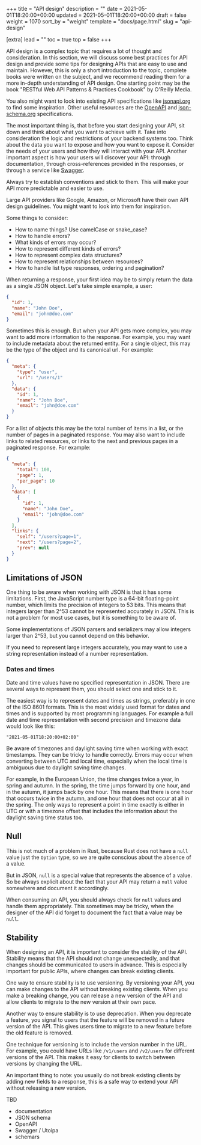 +++
title = "API design"
description = ""
date = 2021-05-01T18:20:00+00:00
updated = 2021-05-01T18:20:00+00:00
draft = false
weight = 1070
sort_by = "weight"
template = "docs/page.html"
slug = "api-design"

[extra]
lead = ""
toc = true
top = false
+++

API design is a complex topic that requires a lot of thought and consideration. 
In this section, we will discuss some best practices for API design and 
provide some tips for designing APIs that are easy to use and maintain.
However, this is only a short introduction to the topic, complete books
were written on the subject, and we recommend reading them for a more in-depth
understanding of API design. One starting point may be the book
"RESTful Web API Patterns & Practices Cookbook" by O'Reilly Media.

You also might want to look into existing API specifications like 
[jsonapi.org](https://jsonapi.org/)
to find some inspiration. Other useful resources are the
[OpenAPI](https://www.openapis.org/) and 
[json-schema.org](https://json-schema.org/) specifications.

The most important thing is, that before you start designing your API,
sit down and think about what you want to achieve with it. Take into
consideration the logic and restrictions of your backend systems too.
Think about the data you want to expose and how you want to expose it.
Consider the needs of your users and how they will interact with your API.
Another important aspect is how your users will discover your API:
through documentation, through cross-references provided in the responses,
or through a service like [Swagger](https://swagger.io/).

Always try to establish conventions and stick to them. This will make
your API more predictable and easier to use.

Large API providers like Google, Amazon, or Microsoft have their own
API design guidelines. You might want to look into them for inspiration.

Some things to consider:

- How to name things? Use camelCase or snake_case?
- How to handle errors?
- What kinds of errors may occur?
- How to represent different kinds of errors?
- How to represent complex data structures?
- How to represent relationships between resources?
- How to handle list type responses, ordering and pagination?

When returning a response, your first idea may be to simply return the
data as a single JSON object. Let's take simple example, a user:

```json
{
  "id": 1,
  "name": "John Doe",
  "email": "john@doe.com"
}
```

Sometimes this is enough. But when your API gets more complex, you may want to
add more information to the response. For example, you may want to
include metadata about the returned entity. For a single object, this may
be the type of the object and its canonical url. For example:

```json
{
  "meta": {
    "type": "user",
    "url": "/users/1"
  },
  "data": {
    "id": 1,
    "name": "John Doe",
    "email": "john@doe.com"
  }
}
```

For a list of objects this may be the 
total number of items in a list, or the number of pages in a paginated 
response. You may also want to include links to related resources, or links 
to the next and previous pages in a paginated response. For example:

```json
{
  "meta": {
    "total": 100,
    "page": 1,
    "per_page": 10
  },
  "data": [
    {
      "id": 1,
      "name": "John Doe",
      "email": "john@doe.com"
    }
  ],
  "links": {
    "self": "/users?page=1",
    "next": "/users?page=2",
    "prev": null
  }
}
```

## Limitations of JSON

One thing to be aware when working with JSON is that it has some limitations.
First, the JavaScript number type is a 64-bit floating-point number, which
limits the precision of integers to 53 bits. This means that integers larger
than 2^53 cannot be represented accurately in JSON. This is not a problem
for most use cases, but it is something to be aware of.

Some implementations of JSON parsers and serializers may allow integers 
larger than 2^53, but you cannot depend on this behavior.

If you need to represent large integers accurately, you may want to use
a string representation instead of a number representation.

### Dates and times

Date and time values have no specified representation in JSON.
There are several ways to represent them, you should select one and
stick to it.

The easiest way is to represent dates and times as strings, preferably
in one of the ISO 8601 formats. This is the most widely used format
for dates and times and is supported by most programming languages.
For example a full date and time representation with second precision 
and timezone data would look like this:

`"2021-05-01T18:20:00+02:00"`

Be aware of timezones and daylight saving time when working with exact
timestamps. They can be tricky to handle correctly. Errors may occur when 
converting between UTC and local time, especially when the local time
is ambiguous due to daylight saving time changes.
            
For example, in the European Union, the time changes twice a year,
in spring and autumn. In the spring, the time jumps forward by one hour,
and in the autumn, it jumps back by one hour. This means that there is
one hour that occurs twice in the autumn, and one hour that does not
occur at all in the spring. The only ways to represent a point in time
exactly is either in UTC or with a timezone offset that includes the
information about the daylight saving time status too.

## Null

This is not much of a problem in Rust, because Rust does not have a `null` 
value just the `Option` type, so we are quite conscious about the absence of
a value.

But in JSON, `null` is a special value that represents the absence of a value.
So be always explicit about the fact that your API may return a `null` value
somewhere and document it accordingly.

When consuming an API, you should always check for `null` values and handle
them appropriately. This sometimes may be tricky, when the designer of the
API did forget to document the fact that a value may be `null`.

## Stability

When designing an API, it is important to consider the stability of the API.
Stability means that the API should not change unexpectedly, and that changes
should be communicated to users in advance. This is especially important
for public APIs, where changes can break existing clients.

One way to ensure stability is to use versioning. By versioning your API,
you can make changes to the API without breaking existing clients. When
you make a breaking change, you can release a new version of the API
and allow clients to migrate to the new version at their own pace.

Another way to ensure stability is to use deprecation. When you deprecate
a feature, you signal to users that the feature will be removed in a future
version of the API. This gives users time to migrate to a new feature before
the old feature is removed.

One technique for versioning is to include the version number in the URL.
For example, you could have URLs like `/v1/users` and `/v2/users` for
different versions of the API. This makes it easy for clients to switch
between versions by changing the URL.

An important thing to note: you usually do not break existing clients by adding
new fields to a response, this is a safe way to extend your API without
releasing a new version.


TBD

- documentation
- JSON schema
- OpenAPI
- Swagger / Utoipa
- schemars

